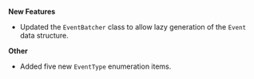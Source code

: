 **New Features**

* Updated the `EventBatcher` class to allow lazy generation of the `Event` data structure.

**Other**

* Added five new `EventType` enumeration items.